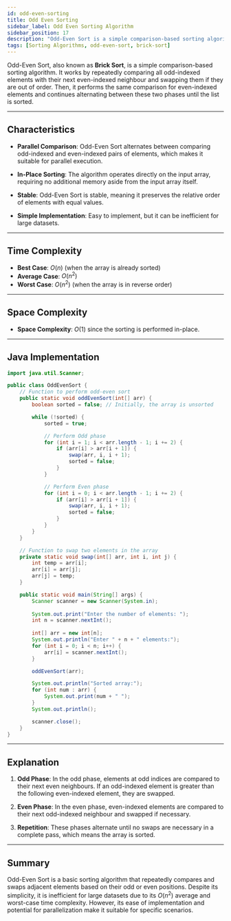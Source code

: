 ```yaml
---
id: odd-even-sorting  
title: Odd Even Sorting  
sidebar_label: Odd Even Sorting Algorithm  
sidebar_position: 17  
description: "Odd-Even Sort is a simple comparison-based sorting algorithm, also known as Brick Sort."  
tags: [Sorting Algorithms, odd-even-sort, brick-sort]  
---
```


Odd-Even Sort, also known as **Brick Sort**, is a simple comparison-based sorting algorithm. It works by repeatedly comparing all odd-indexed elements with their next even-indexed neighbour and swapping them if they are out of order. Then, it performs the same comparison for even-indexed elements and continues alternating between these two phases until the list is sorted.

---

## Characteristics

- **Parallel Comparison**: Odd-Even Sort alternates between comparing odd-indexed and even-indexed pairs of elements, which makes it suitable for parallel execution.

- **In-Place Sorting**: The algorithm operates directly on the input array, requiring no additional memory aside from the input array itself.

- **Stable**: Odd-Even Sort is stable, meaning it preserves the relative order of elements with equal values.

- **Simple Implementation**: Easy to implement, but it can be inefficient for large datasets.

---

## Time Complexity

- **Best Case**: $O(n)$ (when the array is already sorted)
- **Average Case**: $O(n^2)$
- **Worst Case**: $O(n^2)$ (when the array is in reverse order)

---

## Space Complexity

- **Space Complexity**: $O(1)$ since the sorting is performed in-place.

---

## Java Implementation

```java
import java.util.Scanner;

public class OddEvenSort {
    // Function to perform odd-even sort
    public static void oddEvenSort(int[] arr) {
        boolean sorted = false; // Initially, the array is unsorted

        while (!sorted) {
            sorted = true;

            // Perform Odd phase
            for (int i = 1; i < arr.length - 1; i += 2) {
                if (arr[i] > arr[i + 1]) {
                    swap(arr, i, i + 1);
                    sorted = false;
                }
            }

            // Perform Even phase
            for (int i = 0; i < arr.length - 1; i += 2) {
                if (arr[i] > arr[i + 1]) {
                    swap(arr, i, i + 1);
                    sorted = false;
                }
            }
        }
    }

    // Function to swap two elements in the array
    private static void swap(int[] arr, int i, int j) {
        int temp = arr[i];
        arr[i] = arr[j];
        arr[j] = temp;
    }

    public static void main(String[] args) {
        Scanner scanner = new Scanner(System.in);
        
        System.out.print("Enter the number of elements: ");
        int n = scanner.nextInt();
        
        int[] arr = new int[n];
        System.out.println("Enter " + n + " elements:");
        for (int i = 0; i < n; i++) {
            arr[i] = scanner.nextInt();
        }

        oddEvenSort(arr);

        System.out.println("Sorted array:");
        for (int num : arr) {
            System.out.print(num + " ");
        }
        System.out.println();

        scanner.close();
    }
}
```

---

## Explanation

1. **Odd Phase**: In the odd phase, elements at odd indices are compared to their next even neighbours. If an odd-indexed element is greater than the following even-indexed element, they are swapped.

2. **Even Phase**: In the even phase, even-indexed elements are compared to their next odd-indexed neighbour and swapped if necessary.

3. **Repetition**: These phases alternate until no swaps are necessary in a complete pass, which means the array is sorted.

---

## Summary

Odd-Even Sort is a basic sorting algorithm that repeatedly compares and swaps adjacent elements based on their odd or even positions. Despite its simplicity, it is inefficient for large datasets due to its $O(n^2)$ average and worst-case time complexity. However, its ease of implementation and potential for parallelization make it suitable for specific scenarios.
